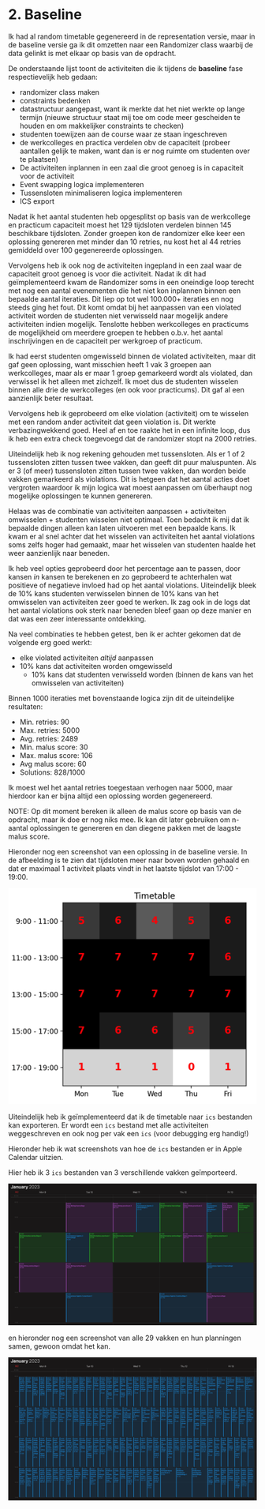# 2. Baseline
Ik had al random timetable gegenereerd in de representation versie, maar in de
baseline versie ga ik dit omzetten naar een Randomizer class waarbij de data
gelinkt is met elkaar op basis van de opdracht.

De onderstaande lijst toont de activiteiten die ik tijdens de **baseline** fase
respectievelijk heb gedaan:
- randomizer class maken
- constraints bedenken
- datastructuur aangepast, want ik merkte dat het niet werkte op lange termijn
  (nieuwe structuur staat mij toe om code meer gescheiden te houden en om
  makkelijker constraints te checken)
- studenten toewijzen aan de course waar ze staan ingeschreven
- de werkcolleges en practica verdelen obv de capaciteit (probeer aantallen
  gelijk te maken, want dan is er nog ruimte om studenten over te plaatsen)
- De activiteiten inplannen in een zaal die groot genoeg is in capaciteit voor
  de activiteit
- Event swapping logica implementeren
- Tussensloten minimaliseren logica implementeren
- ICS export

Nadat ik het aantal studenten heb opgesplitst op basis van de werkcollege en
practicum capaciteit moest het 129 tijdsloten verdelen binnen 145 beschikbare
tijdsloten. Zonder groepen kon de randomizer elke keer een oplossing genereren
met minder dan 10 retries, nu kost het al 44 retries gemiddeld over 100
gegenereerde oplossingen.

Vervolgens heb ik ook nog de activiteiten ingepland in een zaal waar de
capaciteit groot genoeg is voor die activiteit. Nadat ik dit had geïmplementeerd
kwam de Randomizer soms in een oneindige loop terecht met nog een aantal
evenementen die het niet kon inplannen binnen een bepaalde aantal iteraties. Dit
liep op tot wel 100.000+ iteraties en nog steeds ging het fout. Dit komt omdat
bij het aanpassen van een violated activiteit worden de studenten niet
verwisseld naar mogelijk andere activiteiten indien mogelijk. Tenslotte hebben
werkcolleges en practicums de mogelijkheid om meerdere groepen te hebben o.b.v.
het aantal inschrijvingen en de capaciteit per werkgroep of practicum.

Ik had eerst studenten omgewisseld binnen de violated activiteiten, maar dit gaf
geen oplossing, want misschien heeft 1 vak 3 groepen aan werkcolleges, maar als
er maar 1 groep gemarkeerd wordt als violated, dan verwissel ik het alleen met
zichzelf. Ik moet dus de studenten wisselen binnen alle drie de werkcolleges (en
ook voor practicums). Dit gaf al een aanzienlijk beter resultaat.

Vervolgens heb ik geprobeerd om elke violation (activiteit) om te wisselen met
een random ander activiteit dat geen violation is. Dit werkte verbazingwekkend
goed. Heel af en toe raakte het in een infinite loop, dus ik heb een extra check
toegevoegd dat de randomizer stopt na 2000 retries.

Uiteindelijk heb ik nog rekening gehouden met tussensloten. Als er 1 of 2
tussensloten zitten tussen twee vakken, dan geeft dit puur maluspunten. Als er 3
(of meer) tussensloten zitten tussen twee vakken, dan worden beide vakken
gemarkeerd als violations.  Dit is hetgeen dat het aantal acties doet vergroten
waardoor ik mijn logica wat moest aanpassen om überhaupt nog mogelijke
oplossingen te kunnen genereren.

Helaas was de combinatie van activiteiten aanpassen + activiteiten omwisselen +
studenten wisselen niet optimaal. Toen bedacht ik mij dat ik bepaalde dingen
alleen kan laten uitvoeren met een bepaalde kans. Ik kwam er al snel achter dat
het wisselen van activiteiten het aantal violations soms zelfs hoger had
gemaakt, maar het wisselen van studenten haalde het weer aanzienlijk naar
beneden.

Ik heb veel opties geprobeerd door het percentage aan te passen, door kansen
*in* kansen te berekenen en zo geprobeerd te achterhalen wat positieve of
negatieve invloed had op het aantal violations. Uiteindelijk bleek de 10% kans
studenten verwisselen binnen de 10% kans van het omwisselen van activiteiten
zeer goed te werken. Ik zag ook in de logs dat het aantal violations ook sterk
naar beneden bleef gaan op deze manier en dat was een zeer interessante
ontdekking.

Na veel combinaties te hebben getest, ben ik er achter gekomen dat de volgende
erg goed werkt:
- elke violated activiteiten *altijd* aanpassen
- 10% kans dat activiteiten worden omgewisseld
    - 10% kans dat studenten verwisseld worden (binnen de kans van het omwisselen van activiteiten)

Binnen 1000 iteraties met bovenstaande logica zijn dit de uiteindelijke resultaten:
- Min. retries: 90
- Max. retries: 5000
- Avg. retries: 2489
- Min. malus score: 30
- Max. malus score: 106
- Avg malus score: 60
- Solutions: 828/1000

Ik moest wel het aantal retries toegestaan verhogen naar 5000, maar hierdoor kan
er bijna altijd een oplossing worden gegenereerd.

NOTE: Op dit moment bereken ik alleen de malus score op basis van de opdracht,
maar ik doe er nog niks mee. Ik kan dit later gebruiken om n-aantal oplossingen
te genereren en dan diegene pakken met de laagste malus score.

Hieronder nog een screenshot van een oplossing in de baseline versie. In de
afbeelding is te zien dat tijdsloten meer naar boven worden gehaald en dat er
maximaal 1 activiteit plaats vindt in het laatste tijdslot van 17:00 - 19:00.

![heatmap](./heatmap.png)

Uiteindelijk heb ik geïmplementeerd dat ik de timetable naar `ics` bestanden kan
exporteren. Er wordt een `ics` bestand met alle activiteiten weggeschreven en
ook nog per vak een `ics` (voor debugging erg handig!)

Hieronder heb ik wat screenshots van hoe de `ics` bestanden er in Apple Calendar
uitzien.

Hier heb ik 3 `ics` bestanden van 3 verschillende vakken geïmporteerd.

![ics partial](./ics-partial.png)

en hieronder nog een screenshot van alle 29 vakken en hun planningen samen,
gewoon omdat het kan.

![ics full](./ics-full.png)
